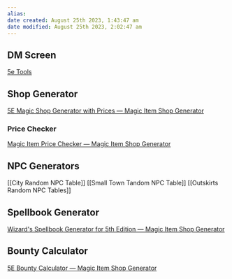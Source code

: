 ```yaml
---
alias: 
date created: August 25th 2023, 1:43:47 am
date modified: August 25th 2023, 2:02:47 am
---
```

## DM Screen
[5e Tools](https://5e.tools)
## Shop Generator
[5E Magic Shop Generator with Prices — Magic Item Shop Generator](https://5emagic.shop/)
### Price Checker
[Magic Item Price Checker — Magic Item Shop Generator](https://5emagic.shop/check)
## NPC Generators
[[City Random NPC Table]]
[[Small Town Tandom NPC Table]]
[[Outskirts Random NPC Tables]]

## Spellbook Generator
[Wizard's Spellbook Generator for 5th Edition — Magic Item Shop Generator](https://5emagic.shop/spellbook/generate)

## Bounty Calculator
[5E Bounty Calculator — Magic Item Shop Generator](https://5emagic.shop/bounty-reward-calculator)
